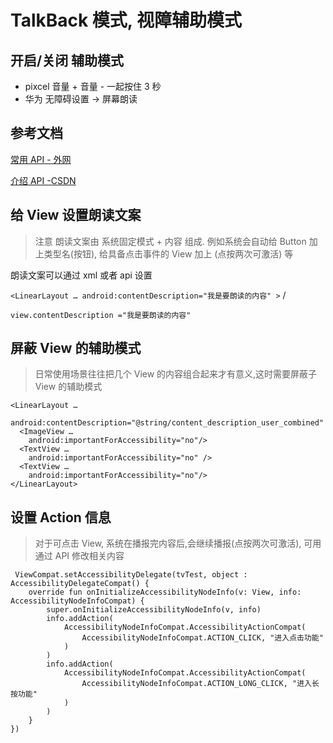 # TalkBack 模式, 视障辅助模式

## 开启/关闭 辅助模式
- pixcel 音量 + 音量 - 一起按住 3 秒
- 华为 无障碍设置 -> 屏幕朗读


## 参考文档

[常用 API - 外网](https://security.feishu.cn/link/safety?target=https%3A%2F%2Fmedium.com%2Fmicrosoft-mobile-engineering%2Fandroid-accessibility-resolving-common-talkback-issues-3c45076bcdf6&scene=ccm&logParams=%7B%22location%22%3A%22ccm_default%22%7D&lang=en-US)

[介绍 API -CSDN](https://blog.csdn.net/Jacinth40/article/details/119534083)


## 给 View 设置朗读文案

> 注意 朗读文案由 系统固定模式 + 内容 组成. 例如系统会自动给 Button 加上类型名(按钮), 给具备点击事件的 View 加上 (点按两次可激活) 等

朗读文案可以通过 xml 或者 api 设置


`<LinearLayout … android:contentDescription="我是要朗读的内容" >`
/

`view.contentDescription ="我是要朗读的内容"`

## 屏蔽 View 的辅助模式

> 日常使用场景往往把几个 View 的内容组合起来才有意义,这时需要屏蔽子 View 的辅助模式

```
<LinearLayout …
  android:contentDescription="@string/content_description_user_combined"
  <ImageView …
    android:importantForAccessibility="no"/>
  <TextView …
    android:importantForAccessibility="no" />
  <TextView …
    android:importantForAccessibility="no"/>
</LinearLayout>
```

## 设置 Action 信息
> 对于可点击 View, 系统在播报完内容后,会继续播报(点按两次可激活), 可用通过 API 修改相关内容

```
 ViewCompat.setAccessibilityDelegate(tvTest, object : AccessibilityDelegateCompat() {
    override fun onInitializeAccessibilityNodeInfo(v: View, info: AccessibilityNodeInfoCompat) {
        super.onInitializeAccessibilityNodeInfo(v, info)
        info.addAction(
            AccessibilityNodeInfoCompat.AccessibilityActionCompat(
                AccessibilityNodeInfoCompat.ACTION_CLICK, "进入点击功能"
            )
        )
        info.addAction(
            AccessibilityNodeInfoCompat.AccessibilityActionCompat(
                AccessibilityNodeInfoCompat.ACTION_LONG_CLICK, "进入长按功能"
            )
        )
    }
})
```


